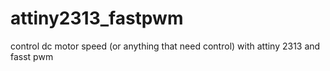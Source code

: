 # attiny2313_fastpwm
control dc motor speed (or anything that need control) with attiny 2313 and fasst pwm
